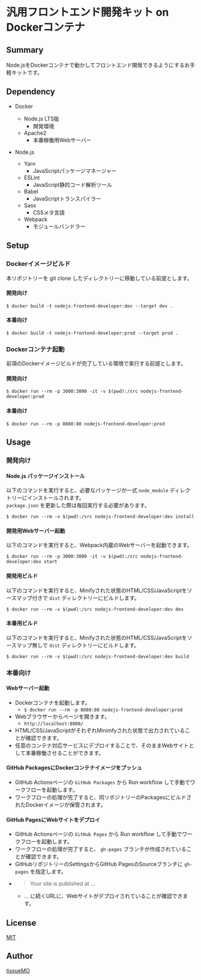 汎用フロントエンド開発キット on Dockerコンテナ
====

## Summary

Node.jsをDockerコンテナで動かしてフロントエンド開発できるようにするお手軽キットです。  


## Dependency

- Docker
  - Node.js LTS版
    - 開発環境
  - Apache2
    - 本番稼働用Webサーバー

- Node.js
  - Yarn
    - JavaScriptパッケージマネージャー
  - ESLint
    - JavaScript静的コード解析ツール
  - Babel
    - JavaScriptトランスパイラー
  - Sass
    - CSSメタ言語
  - Webpack
    - モジュールバンドラー


## Setup

### Dockerイメージビルド

本リポジトリーを git clone したディレクトリーに移動している前提とします。  

#### 開発向け

`$ docker build -t nodejs-frontend-developer:dev --target dev .`

#### 本番向け

`$ docker build -t nodejs-frontend-developer:prod --target prod .`


### Dockerコンテナ起動

前項のDockerイメージビルドが完了している環境で実行する前提とします。  

#### 開発向け

`$ docker run --rm -p 3000:3000 -it -v $(pwd):/src nodejs-frontend-developer:prod`

#### 本番向け

`$ docker run --rm -p 8080:80 nodejs-frontend-developer:prod`


## Usage

### 開発向け

#### Node.js パッケージインストール

以下のコマンドを実行すると、必要なパッケージが一式 `node_module` ディレクトリーにインストールされます。  
`package.json` を更新した際は毎回実行する必要があります。  

`$ docker run --rm -v $(pwd):/src nodejs-frontend-developer:dev install`

#### 開発用Webサーバー起動

以下のコマンドを実行すると、Webpack内蔵のWebサーバーを起動できます。

`$ docker run --rm -p 3000:3000 -it -v $(pwd):/src nodejs-frontend-developer:dev start`


#### 開発用ビルド

以下のコマンドを実行すると、Minifyされた状態のHTML/CSS/JavaScriptをソースマップ付きで `dist` ディレクトリーにビルドします。

`$ docker run --rm -v $(pwd):/src nodejs-frontend-developer:dev dev`


#### 本番用ビルド

以下のコマンドを実行すると、Minifyされた状態のHTML/CSS/JavaScriptをソースマップ無しで `dist` ディレクトリーにビルドします。

`$ docker run --rm -v $(pwd):/src nodejs-frontend-developer:dev build`


### 本番向け

#### Webサーバー起動

- Dockerコンテナを起動します。
  - `$ docker run --rm -p 8080:80 nodejs-frontend-developer:prod`
- Webブラウザーからページを開きます。
  - `http://localhost:8080/`
- HTML/CSS/JavaScriptがそれぞれMinimfyされた状態で出力されていることが確認できます。
- 任意のコンテナ対応サービスにデプロイすることで、そのままWebサイトとして本番稼働させることができます。

#### GitHub PackagesにDockerコンテナイメージをプッシュ

- GitHub Actionsページの `GitHub Packages` から Run workflow して手動でワークフローを起動します。  
- ワークフローの処理が完了すると、同リポジトリーのPackagesにビルドされたDockerイメージが保管されます。  

#### GitHub PagesにWebサイトをデプロイ

- GitHub Actionsページの `GitHub Pages` から Run workflow して手動でワークフローを起動します。  
- ワークフローの処理が完了すると、 `gh-pages` ブランチが作成されていることが確認できます。
- GitHubリポジトリーのSettingsからGitHub PagesのSourceブランチに `gh-pages` を指定します。
- >Your site is published at ...
  - ... に続くURLに、Webサイトがデプロイされていることが確認できます。


## License

[MIT](LICENSE.md)


## Author

[tissueMO](https://github.com/tissueMO)
